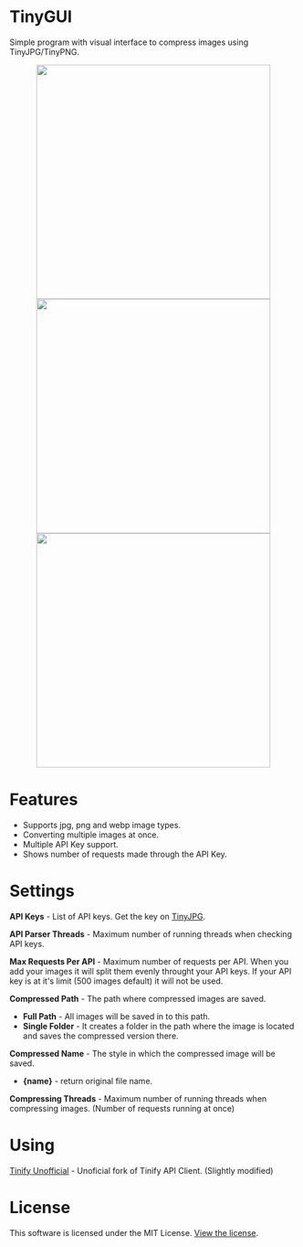 # TinyGUI

Simple program with visual interface to compress images using TinyJPG/TinyPNG.

<p align="middle">
  <img src="https://i.imgur.com/vkR5DMI.png" width="410" align="middle"/>
  <img src="https://i.imgur.com/oZHmw8O.png" width="410" align="middle"/>
  <img src="https://i.imgur.com/bSrwVcn.png" width="410" align="middle"/>
</p>

# Features
- Supports jpg, png and webp image types.
- Converting multiple images at once.
- Multiple API Key support.
- Shows number of requests made through the API Key.

# Settings
**API Keys** - List of API keys. Get the key on [TinyJPG](https://tinyjpg.com/developers).

**API Parser Threads** - Maximum number of running threads when checking API keys.

**Max Requests Per API** - Maximum number of requests per API. When you add your images it will split them evenly throught your API keys. If your API key is at it's limit (500 images default) it will not be used.

**Compressed Path** - The path where compressed images are saved.
- **Full Path** - All images will be saved in to this path.
- **Single Folder** - It creates a folder in the path where the image is located and saves the compressed version there.

**Compressed Name** - The style in which the compressed image will be saved. 
- **{name}** - return original file name.

**Compressing Threads** - Maximum number of running threads when compressing images. (Number of requests running at once)

# Using
[Tinify Unofficial](https://github.com/jshergal/tinify-net-unofficial) - Unoficial fork of Tinify API Client. (Slightly modified)

# License
This software is licensed under the MIT License. [View the license](LICENSE).
